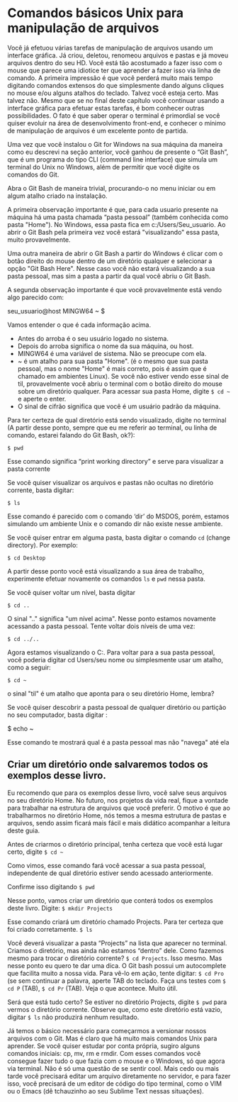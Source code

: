 # Comandos básicos Unix para manipulação de arquivos

Você já efetuou várias tarefas de manipulação de arquivos usando um interface gráfica. Já criou, deletou, renomeou arquivos e pastas e já moveu arquivos dentro do seu HD. Você está tão acostumado a fazer isso com o mouse que parece uma idiotice ter que aprender a fazer isso via linha de comando. A primeira impressão é que você perderá muito mais tempo digitando comandos extensos do que simplesmente dando alguns cliques no mouse e/ou alguns atalhos do teclado. Talvez você esteja certo. Mas talvez não. Mesmo que se no final deste capítulo você continuar usando a interface gráfica para efetuar estas tarefas, é bom conhecer outras possibilidades. O fato é que saber operar o terminal é primordial se você quiser evoluir na área de desenvolvimento front-end, e conhecer o mínimo de manipulação de arquivos é um excelente ponto de partida.

Uma vez que você instalou o Git for Windows na sua máquina da maneira como eu descrevi na seção anterior, você ganhou de presente o “Git Bash”, que é um programa do tipo CLI (command line interface) que simula um terminal do Unix no Windows, além de permitir que você digite os comandos do Git. 

Abra o Git Bash de maneira trivial, procurando-o no menu iniciar ou em algum atalho criado na instalação.

A primeira observação importante é que, para cada usuario presente na máquina há uma pasta chamada “pasta pessoal” (também conhecida como pasta "Home"). No Windows, essa pasta fica em c:/Users/Seu_usuario. Ao abrir o Git Bash pela primeira vez você estará "visualizando" essa pasta, muito provavelmente. 

Uma outra maneira de abrir o Git Bash a partir do Windows é clicar com o botão direito do mouse dentro de um diretório qualquer e selecionar a opção "Git Bash Here". Nesse caso você não estará visualizando a sua pasta pessoal, mas sim a pasta a partir da qual você abriu o Git Bash.

A segunda observação importante é que você provavelmente está vendo algo parecido com:

seu_usuario@host MINGW64 ~
$

Vamos entender o que é cada informação acima.

* Antes do arroba é o seu usuário logado no sistema. 
* Depois do arroba significa o nome da sua máquina, ou host. 
* MINGW64 é uma variável de sistema. Não se preocupe com ela. 
* ~ é um atalho para sua pasta "Home". (é o mesmo que sua pasta pessoal, mas o nome "Home" é mais correto, pois é assim que é chamado em ambientes Linux). Se você não estiver vendo esse sinal de til, provavelmente você abriu o terminal com o botão direito do mouse sobre um diretório qualquer. Para acessar sua pasta Home, digite ```$ cd ~``` e aperte o enter. 
* O sinal de cifrão significa que você é um usuário padrão da máquina.

Para ter certeza de qual diretório está sendo visualizado, digite no terminal (A partir desse ponto, sempre que eu me referir ao terminal, ou linha de comando, estarei falando do Git Bash, ok?):


```$ pwd```

Esse comando significa “print working directory” e serve para visualizar a pasta corrente

Se você quiser visualizar os arquivos e pastas não ocultas no diretório corrente, basta digitar:

```$ ls```

Esse comando é parecido com o comando ‘dir’ do MSDOS, porém, estamos simulando um ambiente Unix e o comando dir não existe nesse ambiente.

Se você quiser entrar em alguma pasta, basta digitar o comando ```cd``` (change directory). Por exemplo:

```$ cd Desktop```

A partir desse ponto você está visualizando a sua área de trabalho, experimente efetuar novamente os comandos ```ls``` e ```pwd``` nessa pasta.

Se você quiser voltar um nível, basta digitar

```$ cd ..```

O sinal ".." significa "um nível acima". Nesse ponto estamos novamente acessando a pasta pessoal. Tente voltar dois níveis de uma vez:

```$ cd ../.. ```

Agora estamos visualizando o C:. Para voltar para a sua pasta pessoal, você poderia digitar cd Users/seu nome ou simplesmente usar um atalho, como a seguir:

```$ cd ~ ```

o sinal "til" é um atalho que aponta para o seu diretório Home, lembra?

Se você quiser descobrir a pasta pessoal de qualquer diretório ou partição no seu computador, basta digitar :

$ echo ~

Esse comando te mostrará qual é a pasta pessoal mas não "navega" até ela


## Criar um diretório onde salvaremos todos os exemplos desse livro.

Eu recomendo que para os exemplos desse livro, você salve seus arquivos no seu diretório Home. No futuro, nos projetos da vida real, fique a vontade para trabalhar na estrutura de arquivos que você preferir. O motivo é que ao trabalharmos no diretório Home, nós temos a mesma estrutura de pastas e arquivos, sendo assim ficará mais fácil e mais didático acompanhar a leitura deste guia.

Antes de criarmos o diretório principal, tenha certeza que você está lugar certo, digite
```$ cd ~```

Como vimos, esse comando fará você acessar a sua pasta pessoal, independente de qual diretório estiver sendo acessado anteriormente.

Confirme isso digitando 
```$ pwd```

Nesse ponto, vamos criar um diretório que conterá todos os exemplos deste livro. Digite:
```$ mkdir Projects```

Esse comando criará um diretório chamado Projects. Para ter certeza que foi criado corretamente.
```$ ls```

Você deverá visualizar a pasta “Projects” na lista que aparecer no terminal. Criamos o diretório, mas ainda não estamos “dentro” dele. Como fazemos mesmo para trocar o diretório corrente? ```$ cd Projects```. Isso mesmo. Mas nesse ponto eu quero te dar uma dica. O Git bash possui um autocomplete que facilita muito a nossa vida. Para vê-lo em ação, tente digitar:
```$ cd Pro``` (se sem continuar a palavra, aperte TAB do teclado. Faça uns testes com ```$ cd P``` (TAB), ```$ cd Pr``` (TAB). Veja o que acontece. Muito útil.

Será que está tudo certo? Se estiver no diretório Projects, digite ```$ pwd``` para vermos o diretório corrente. Observe que, como este diretório está vazio, digitar ```$ ls``` não produzirá nenhum resultado.

Já temos o básico necessário para começarmos a versionar nossos arquivos com o Git. Mas é claro que há muito mais comandos Unix para aprender. Se você quiser estudar por conta própria, sugiro alguns comandos iniciais: cp, mv, rm e rmdir. Com esses comandos você consegue fazer tudo o que fazia com o mouse e o Windows, só que agora via terminal. Não é só uma questão de se sentir cool. Mais cedo ou mais tarde você precisará editar um arquivo diretamente no servidor, e para fazer isso, você precisará de um editor de código do tipo terminal, como o VIM ou o Emacs (dê tchauzinho ao seu Sublime Text nessas situações).  